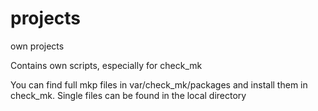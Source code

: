 # projects
own projects

Contains own scripts, especially for check_mk

You can find full mkp files in var/check_mk/packages and install them in check_mk.
Single files can be found in the local directory
